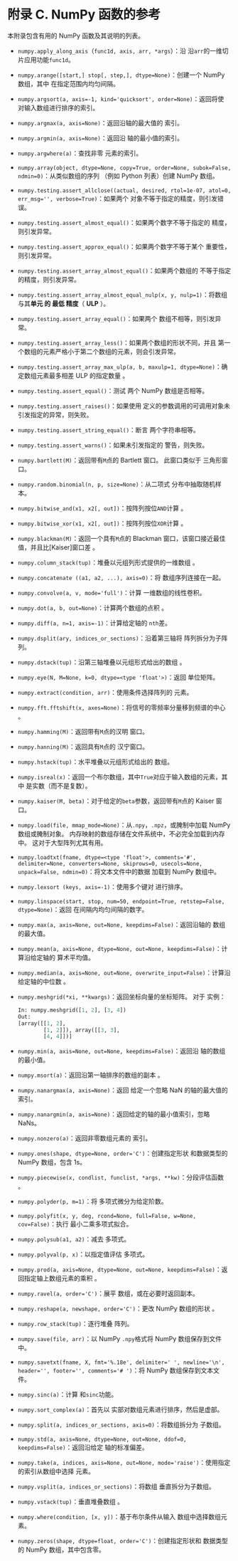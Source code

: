 # 附录 C. NumPy 函数的参考

本附录包含有用的 NumPy 函数及其说明的列表。

*   `numpy.apply_along_axis`（`func1d, axis, arr, *args`）：沿  沿`arr`的一维切片应用功能`func1d`。
*   `numpy.arange([start,] stop[, step,], dtype=None)`：创建一个 NumPy 数组，其中  在指定范围内均匀间隔。
*   `numpy.argsort(a, axis=-1, kind='quicksort', order=None)`：返回将使  对输入数组进行排序的索引。
*   `numpy.argmax(a, axis=None)`：返回沿轴的最大值的  索引。
*   `numpy.argmin(a, axis=None)`：返回沿  轴的最小值的索引。
*   `numpy.argwhere(a)`：查找非零  元素的索引。
*   `numpy.array(object, dtype=None, copy=True, order=None, subok=False, ndmin=0)`：从类似数组的序列  （例如 Python 列表）创建 NumPy 数组。
*   `numpy.testing.assert_allclose((actual, desired, rtol=1e-07, atol=0, err_msg='', verbose=True)`：如果两个  对象不等于指定的精度，则引发错误。
*   `numpy.testing.assert_almost_equal()`：如果两个数字不等于指定的  精度，则引发异常。
*   `numpy.testing.assert_approx_equal()`：如果两个数字不等于某个  重要性，则引发异常。
*   `numpy.testing.assert_array_almost_equal()`：如果两个数组的  不等于指定的精度，则引发异常。
*   `numpy.testing.assert_array_almost_equal_nulp(x, y, nulp=1)`：将数组与其**单元 的 最低 精度**（ **ULP** ）。
*   `numpy.testing.assert_array_equal()`：如果两个  数组不相等，则引发异常。
*   `numpy.testing.assert_array_less()`：如果两个数组的形状不同，并且  第一个数组的元素严格小于第二个数组的元素，则会引发异常。
*   `numpy.testing.assert_array_max_ulp(a, b, maxulp=1, dtype=None)`：确定数组元素最多相差 ULP 的指定数量  。
*   `numpy.testing.assert_equal()`：测试  两个 NumPy 数组是否相等。
*   `numpy.testing.assert_raises()`：如果使用  定义的参数调用的可调用对象未引发指定的异常，则失败。
*   `numpy.testing.assert_string_equal()`：断言  两个字符串相等。
*   `numpy.testing.assert_warns()`：如果未引发指定的  警告，则失败。
*   `numpy.bartlett(M)`：返回带有`M`点的 Bartlett 窗口。 此窗口类似于  三角形窗口。
*   `numpy.random.binomial(n, p, size=None)`：从二项式  分布中抽取随机样本。
*   `numpy.bitwise_and(x1, x2[, out])`：按阵列按位`AND`计算  。
*   `numpy.bitwise_xor(x1, x2[, out])`：按阵列按位`XOR`计算  。
*   `numpy.blackman(M)`：返回一个具有`M`点的 Blackman 窗口，该窗口接近最佳值，并且比[Kaiser]窗口差  。
*   `numpy.column_stack(tup)`：堆叠以元组列形式提供的一维数组  。
*   `numpy.concatenate ((a1, a2, ...), axis=0)`：将  数组序列连接在一起。
*   `numpy.convolve(a, v, mode='full')`：计算  一维数组的线性卷积。
*   `numpy.dot(a, b, out=None)`：计算两个数组的点积  。
*   `numpy.diff(a, n=1, axis=-1)`：计算给定轴的  `nth`差。
*   `numpy.dsplit(ary, indices_or_sections)`：沿着第三轴将  阵列拆分为子阵列。
*   `numpy.dstack(tup)`：沿第三轴堆叠以元组形式给出的数组  。
*   `numpy.eye(N, M=None, k=0, dtype=<type 'float'>)`：返回  单位矩阵。
*   `numpy.extract(condition, arr)`：使用条件选择阵列的  元素。
*   `numpy.fft.fftshift(x, axes=None)`：将信号的零频率分量移到频谱的中心  。
*   `numpy.hamming(M)`：返回带有`M`点的汉明  窗口。
*   `numpy.hanning(M)`：返回具有`M`点的  汉宁窗口。
*   `numpy.hstack(tup)`：水平堆叠以元组形式给出的  数组。
*   `numpy.isreal(x)`：返回一个布尔数组，其中`True`对应于输入数组的元素，其中  是实数（而不是复数）。
*   `numpy.kaiser(M, beta)`：对于给定的`beta`参数，返回带有`M`点的  Kaiser 窗口。
*   `numpy.load(file, mmap_mode=None)`：从`.npy`，`.npz`，或腌制中加载 NumPy 数组或腌制对象。 内存映射的数组存储在文件系统中，不必完全加载到内存中。 这对于大型阵列尤其有用。
*   `numpy.loadtxt(fname, dtype=<type 'float'>, comments='#', delimiter=None, converters=None, skiprows=0, usecols=None, unpack=False, ndmin=0)`：将文本文件中的数据  加载到 NumPy 数组中。
*   `numpy.lexsort (keys, axis=-1)`：使用多个键对  进行排序。
*   `numpy.linspace(start, stop, num=50, endpoint=True, retstep=False, dtype=None)`：返回  在间隔内均匀间隔的数字。
*   `numpy.max(a, axis=None, out=None, keepdims=False)`：返回沿轴的  数组的最大值。
*   `numpy.mean(a, axis=None, dtype=None, out=None, keepdims=False)`：计算沿给定轴的  算术平均值。
*   `numpy.median(a, axis=None, out=None, overwrite_input=False)`：计算沿给定轴的中位数  。
*   `numpy.meshgrid(*xi, **kwargs)`：返回坐标向量的坐标矩阵。 对于  实例：

    ```py
    In: numpy.meshgrid([1, 2], [3, 4])
    Out:
    [array([[1, 2],
            [1, 2]]), array([[3, 3],
            [4, 4]])]
    ```

*   `numpy.min(a, axis=None, out=None, keepdims=False)`：返回沿  轴的数组的最小值。
*   `numpy.msort(a)`：返回沿第一轴排序的数组的副本  。
*   `numpy.nanargmax(a, axis=None)`：返回  给定一个忽略 NaN 的轴的最大值的索引。
*   `numpy.nanargmin(a, axis=None)`：返回给定的轴的最小值索引，忽略  NaNs。
*   `numpy.nonzero(a)`：返回非零数组元素的  索引。
*   `numpy.ones(shape, dtype=None, order='C')`：创建指定形状  和数据类型的 NumPy 数组，包含 1s。
*   `numpy.piecewise(x, condlist, funclist, *args, **kw)`：分段评估函数  。
*   `numpy.polyder(p, m=1)`：将  多项式微分为给定阶数。
*   `numpy.polyfit(x, y, deg, rcond=None, full=False, w=None, cov=False)`：执行  最小二乘多项式拟合。
*   `numpy.polysub(a1, a2)`：减去  多项式。
*   `numpy.polyval(p, x)`：以指定值评估  多项式。
*   `numpy.prod(a, axis=None, dtype=None, out=None, keepdims=False)`：返回指定轴上数组元素的乘积  。
*   `numpy.ravel(a, order='C')`：展平  数组，或在必要时返回副本。
*   `numpy.reshape(a, newshape, order='C')`：更改 NumPy 数组的形状  。
*   `numpy.row_stack(tup)`：逐行堆叠  阵列。
*   `numpy.save(file, arr)`：以  NumPy `.npy`格式将 NumPy 数组保存到文件中。
*   `numpy.savetxt(fname, X, fmt='%.18e', delimiter=' ', newline='\n', header='', footer='', comments='# ')`：将 NumPy 数组保存到文本文件。
*   `numpy.sinc(a)`：计算  和`sinc`功能。
*   `numpy.sort_complex(a)`：首先以  实部对数组元素进行排序，然后是虚部。
*   `numpy.split(a, indices_or_sections, axis=0)`：将数组拆分为  子数组。
*   `numpy.std(a, axis=None, dtype=None, out=None, ddof=0, keepdims=False)`：返回沿给定  轴的标准偏差。
*   `numpy.take(a, indices, axis=None, out=None, mode='raise')`：使用指定的索引从数组中选择  元素。
*   `numpy.vsplit(a, indices_or_sections)`：将数组  垂直拆分为子数组。
*   `numpy.vstack(tup)`：垂直堆叠数组  。
*   `numpy.where(condition, [x, y])`：基于布尔条件从输入  数组中选择数组元素。
*   `numpy.zeros(shape, dtype=float, order='C')`：创建指定形状和  数据类型的 NumPy 数组，其中包含零。